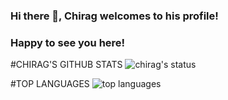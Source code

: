 ### Hi there 👋, Chirag welcomes to his profile!
### Happy to see you here!

#CHIRAG'S GITHUB STATS
![chirag's status](https://github-readme-stats.vercel.app/api?username=chirag1407&count_private=true&show_icons=true&theme=radical)

#TOP LANGUAGES
![top languages](https://github-readme-stats.vercel.app/api/top-langs/?username=chirag1407&show_icons=true&theme=radical)
<!--
**chirag1407/chirag1407** is a ✨ _special_ ✨ repository because its `README.md` (this file) appears on your GitHub profile.

Here are some ideas to get you started:

- 🔭 I’m currently working on ...
- 🌱 I’m currently learning ...
- 👯 I’m looking to collaborate on ...
- 🤔 I’m looking for help with ...
- 💬 Ask me about ...
- 📫 How to reach me: ...
- 😄 Pronouns: ...
- ⚡ Fun fact: ...
-->
